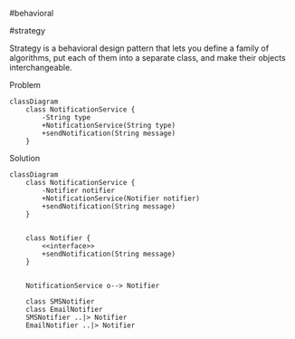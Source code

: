 #behavioral

#strategy

Strategy
is a behavioral design pattern
that lets you define a family of algorithms,
put each of them into a separate class,
and make their objects interchangeable.

Problem
```mermaid
classDiagram
    class NotificationService {
        -String type
        +NotificationService(String type)
        +sendNotification(String message)
    }
```

Solution
```mermaid
classDiagram
    class NotificationService {
        -Notifier notifier
        +NotificationService(Notifier notifier)
        +sendNotification(String message)
    }
    
    
    class Notifier {
        <<interface>>
        +sendNotification(String message)
    }
    
    
    NotificationService o--> Notifier
    
    class SMSNotifier
    class EmailNotifier
    SMSNotifier ..|> Notifier
    EmailNotifier ..|> Notifier
    
```

